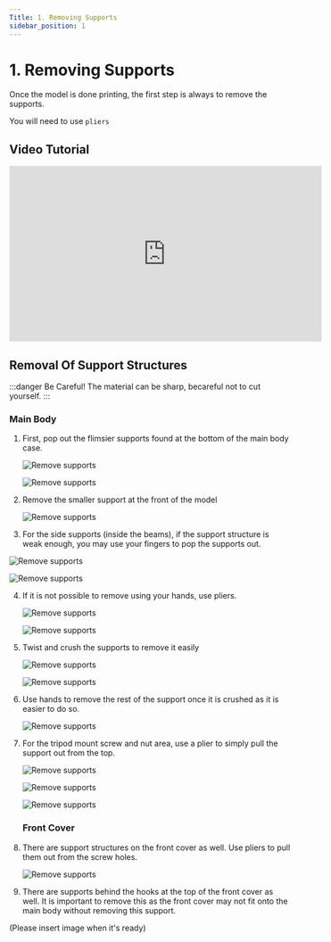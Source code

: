 ```yaml
---
Title: 1. Removing Supports
sidebar_position: 1
---
```


# 1. Removing Supports

Once the model is done printing, the first step is always to remove the supports.

You will need to use `pliers`

## Video Tutorial

<iframe width="560" height="315" src="https://www.youtube.com/embed/QzAF7cDsltc" title="YouTube video player" frameborder="0" allow="accelerometer; autoplay; clipboard-write; encrypted-media; gyroscope; picture-in-picture" allowfullscreen></iframe>

## Removal Of Support Structures

:::danger Be Careful!
The material can be sharp, becareful not to cut yourself.
:::

### Main Body

1. First, pop out the flimsier supports found at the bottom of the main body case.

   ![Remove supports](/img/assembly/m2.png)

   ![Remove supports](/img/assembly/m3.png)

2. Remove the smaller support at the front of the model

   ![Remove supports](/img/assembly/m5.png)

3. For the side supports (inside the beams), if the support structure is weak enough, you may use your fingers to pop the supports out.

![Remove supports](/img/assembly/m6.png)

![Remove supports](/img/assembly/m7.png)

4. If it is not possible to remove using your hands, use pliers.

   ![Remove supports](/img/assembly/m8.png)

   ![Remove supports](/img/assembly/m9.png)

5. Twist and crush the supports to remove it easily

   ![Remove supports](/img/assembly/m10.png)

   ![Remove supports](/img/assembly/m11.png)

6. Use hands to remove the rest of the support once it is crushed as it is easier to do so.

   ![Remove supports](/img/assembly/m12.png)

7. For the tripod mount screw and nut area, use a plier to simply pull the support out from the top.

   ![Remove supports](/img/assembly/m13.png)

   ![Remove supports](/img/assembly/m14.png)

   ![Remove supports](/img/assembly/m15.png)

   ### Front Cover

8. There are support structures on the front cover as well. Use pliers to pull them out from the screw holes.

   ![Remove supports](/img/assembly/f1.png)

9. There are supports behind the hooks at the top of the front cover as well. It is important to remove this as the front cover may not fit onto the main body without removing this support.

(Please insert image when it's ready)

